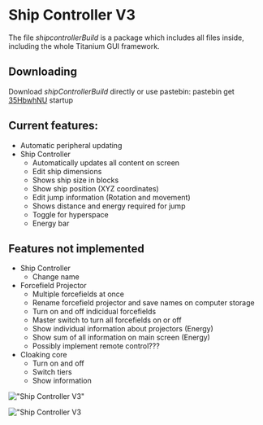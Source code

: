 # Ship Controller V3
The file _shipcontrollerBuild_ is a package which includes all files inside, including the whole Titanium GUI framework. 

## Downloading
Download _shipControllerBuild_ directly or use pastebin: pastebin get [35HbwhNU](https://pastebin.com/35HbwhNU) startup

## Current features:
* Automatic peripheral updating
* Ship Controller
  * Automatically updates all content on screen
  * Edit ship dimensions
  * Shows ship size in blocks
  * Show ship position (XYZ coordinates)
  * Edit jump information (Rotation and movement)
  * Shows distance and energy required for jump
  * Toggle for hyperspace
  * Energy bar
## Features not implemented
* Ship Controller
  * Change name
* Forcefield Projector
  * Multiple forcefields at once
  * Rename forcefield projector and save names on computer storage
  * Turn on and off indicidual forcefields
  * Master switch to turn all forcefields on or off
  * Show individual information about projectors (Energy)
  * Show sum of all information on main screen (Energy)
  * Possibly implement remote control???
* Cloaking core
  * Turn on and off
  * Switch tiers
  * Show information

!["Ship Controller V3"](http://i.imgur.com/Fl5ctHj.png "Ship Controller V3")

!["Ship Controller V3](https://zippy.gfycat.com/HideousKlutzyDaddylonglegs.gif "Ship Controller V3")
